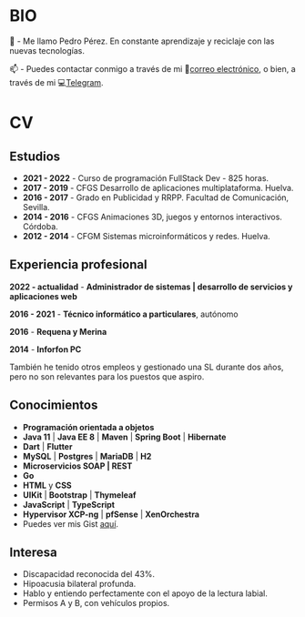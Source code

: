 # BIO
👋 - Me llamo Pedro Pérez. En constante aprendizaje y reciclaje con las nuevas tecnologías.

📫 - Puedes contactar conmigo a través de mi 📧[correo electrónico](mailto:pedro@zepyrshut.com), o bien, a través de mi 💻[Telegram](https://t.me/zepyr).

# CV
## Estudios

 - **2021 - 2022** - Curso de programación FullStack Dev - 825 horas.
 - **2017 - 2019** - CFGS Desarrollo de aplicaciones multiplataforma. Huelva.
 - **2016 - 2017** - Grado en Publicidad y RRPP. Facultad de Comunicación, Sevilla.
 - **2014 - 2016** - CFGS Animaciones 3D, juegos y entornos interactivos. Córdoba.
 - **2012 - 2014** - CFGM Sistemas microinformáticos y redes. Huelva.

## Experiencia profesional

**2022 - actualidad** - **Administrador de sistemas | desarrollo de servicios y aplicaciones web**

**2016 - 2021** - **Técnico informático a particulares**, autónomo

**2016** - **Requena y Merina**

**2014** - **Inforfon PC**

También he tenido otros empleos y gestionado una SL durante dos años, pero no son relevantes para los puestos que aspiro.

## Conocimientos

 - **Programación orientada a objetos**
 - **Java 11** | **Java EE 8** | **Maven** | **Spring Boot** | **Hibernate**
 - **Dart** | **Flutter**
 - **MySQL** | **Postgres** | **MariaDB** | **H2**
 - **Microservicios SOAP | REST**
 - **Go**
 - **HTML** y **CSS**
 - **UIKit** | **Bootstrap** | **Thymeleaf**
 - **JavaScript** | **TypeScript**
 - **Hypervisor XCP-ng** | **pfSense** | **XenOrchestra**
 - Puedes ver mis Gist [aquí](https://gist.github.com/zepyrshut).

## Interesa

 - Discapacidad reconocida del 43%. 
 - Hipoacusia bilateral profunda. 
 - Hablo y entiendo perfectamente con el apoyo de la lectura labial.
 - Permisos A y B, con vehículos propios.
